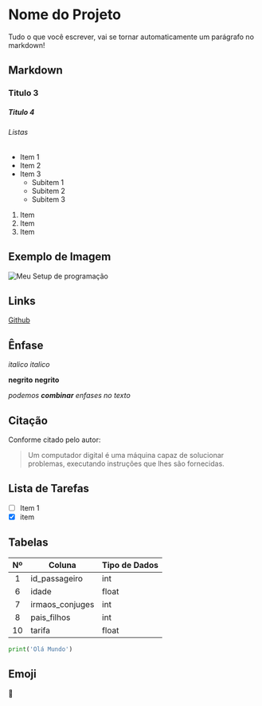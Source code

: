 # Nome do Projeto

Tudo o que você escrever, vai se tornar automaticamente um parágrafo no markdown!

## Markdown

### Titulo 3

##### Titulo 4

###### Listas

* Item 1
* Item 2
* Item 3
   * Subitem 1
   * Subitem 2
   * Subitem 3

1. Item
2. Item
3. Item

## Exemplo de Imagem

![Meu Setup de programação](https://images.pexels.com/photos/1714208/pexels-photo-1714208.jpeg?auto=compress&cs=tinysrgb&dpr=2&h=650&w=940)

## Links
[Github](https://github.com)

## Ênfase

*italico*
_italico_

**negrito**
__negrito__

*podemos **combinar** enfases no texto*

## Citação

Conforme citado pelo autor:

> Um computador digital é uma máquina capaz de solucionar problemas, executando instruções que lhes são fornecidas.

## Lista de Tarefas

- [ ] Item 1
- [x] item 

## Tabelas

| Nº | Coluna          | Tipo de Dados |
|:--:|-----------------|---------------|
|  1 | id_passageiro   | int           |
|  6 | idade           | float         |
|  7 | irmaos_conjuges | int           |
|  8 | pais_filhos     | int           |
| 10 | tarifa          | float         |

```python
print('Olá Mundo')
```

## Emoji

:rocket: